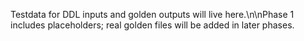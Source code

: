 Testdata for DDL inputs and golden outputs will live here.\n\nPhase 1 includes placeholders; real golden files will be added in later phases.
